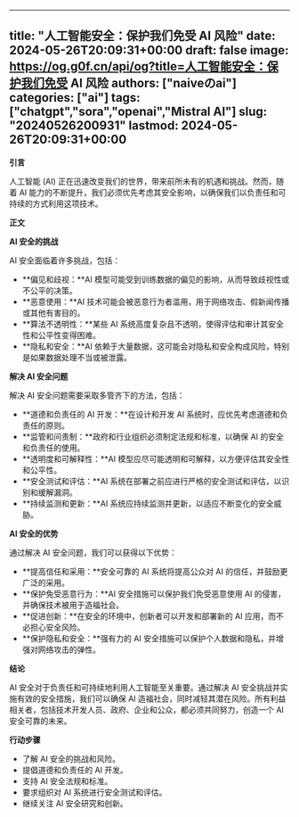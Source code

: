 
---
title: "人工智能安全：保护我们免受 AI 风险"
date: 2024-05-26T20:09:31+00:00
draft: false
image: https://og.g0f.cn/api/og?title=人工智能安全：保护我们免受 AI 风险
authors: ["naiveのai"]
categories: ["ai"]
tags: ["chatgpt","sora","openai","Mistral AI"]
slug: "20240526200931"
lastmod: 2024-05-26T20:09:31+00:00
---
**引言**

人工智能 (AI) 正在迅速改变我们的世界，带来前所未有的机遇和挑战。然而，随着 AI 能力的不断提升，我们必须优先考虑其安全影响，以确保我们以负责任和可持续的方式利用这项技术。

**正文**

**AI 安全的挑战**

AI 安全面临着许多挑战，包括：

* **偏见和歧视：**AI 模型可能受到训练数据的偏见的影响，从而导致歧视性或不公平的决策。
* **恶意使用：**AI 技术可能会被恶意行为者滥用，用于网络攻击、假新闻传播或其他有害目的。
* **算法不透明性：**某些 AI 系统高度复杂且不透明，使得评估和审计其安全性和公平性变得困难。
* **隐私和安全：**AI 依赖于大量数据，这可能会对隐私和安全构成风险，特别是如果数据处理不当或被泄露。

**解决 AI 安全问题**

解决 AI 安全问题需要采取多管齐下的方法，包括：

* **道德和负责任的 AI 开发：**在设计和开发 AI 系统时，应优先考虑道德和负责任的原则。
* **监管和问责制：**政府和行业组织必须制定法规和标准，以确保 AI 的安全和负责任的使用。
* **透明度和可解释性：**AI 模型应尽可能透明和可解释，以方便评估其安全性和公平性。
* **安全测试和评估：**AI 系统在部署之前应进行严格的安全测试和评估，以识别和缓解漏洞。
* **持续监测和更新：**AI 系统应持续监测并更新，以适应不断变化的安全威胁。

**AI 安全的优势**

通过解决 AI 安全问题，我们可以获得以下优势：

* **提高信任和采用：**安全可靠的 AI 系统将提高公众对 AI 的信任，并鼓励更广泛的采用。
* **保护免受恶意行为：**AI 安全措施可以保护我们免受恶意使用 AI 的侵害，并确保技术被用于造福社会。
* **促进创新：**在安全的环境中，创新者可以开发和部署新的 AI 应用，而不必担心安全风险。
* **保护隐私和安全：**强有力的 AI 安全措施可以保护个人数据和隐私，并增强对网络攻击的弹性。

**结论**

AI 安全对于负责任和可持续地利用人工智能至关重要。通过解决 AI 安全挑战并实施有效的安全措施，我们可以确保 AI 造福社会，同时减轻其潜在风险。所有利益相关者，包括技术开发人员、政府、企业和公众，都必须共同努力，创造一个 AI 安全可靠的未来。

**行动步骤**

* 了解 AI 安全的挑战和风险。
* 提倡道德和负责任的 AI 开发。
* 支持 AI 安全法规和标准。
* 要求组织对 AI 系统进行安全测试和评估。
* 继续关注 AI 安全研究和创新。